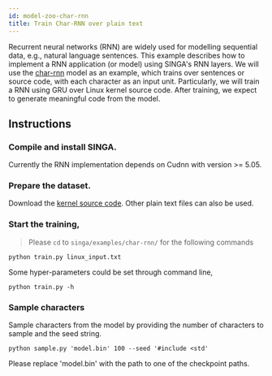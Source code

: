 ```yaml
---
id: model-zoo-char-rnn
title: Train Char-RNN over plain text
---
```


<!--- Licensed to the Apache Software Foundation (ASF) under one or more contributor license agreements.  See the NOTICE file distributed with this work for additional information regarding copyright ownership.  The ASF licenses this file to you under the Apache License, Version 2.0 (the "License"); you may not use this file except in compliance with the License.  You may obtain a copy of the License at http://www.apache.org/licenses/LICENSE-2.0 Unless required by applicable law or agreed to in writing, software distributed under the License is distributed on an "AS IS" BASIS, WITHOUT WARRANTIES OR CONDITIONS OF ANY KIND, either express or implied.  See the License for the specific language governing permissions and limitations under the License.  -->

Recurrent neural networks (RNN) are widely used for modelling sequential data, e.g., natural language sentences. This example describes how to implement a RNN application (or model) using SINGA's RNN layers. We will use the [char-rnn](https://github.com/karpathy/char-rnn) model as an example, which trains over sentences or source code, with each character as an input unit. Particularly, we will train a RNN using GRU over Linux kernel source code. After training, we expect to generate meaningful code from the model.

## Instructions

### Compile and install SINGA.

Currently the RNN implementation depends on Cudnn with version >= 5.05.

### Prepare the dataset.

Download the [kernel source code](http://cs.stanford.edu/people/karpathy/char-rnn/). Other plain text files can also be used.

### Start the training,

> Please `cd` to `singa/examples/char-rnn/` for the following commands

```shell
python train.py linux_input.txt
```

Some hyper-parameters could be set through command line,

```shell
python train.py -h
```

### Sample characters

Sample characters from the model by providing the number of characters to sample and the seed string.

```shell
python sample.py 'model.bin' 100 --seed '#include <std'
```

Please replace 'model.bin' with the path to one of the checkpoint paths.
